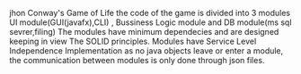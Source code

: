jhon Conway's Game of Life
the code of the game is divided into 3 modules UI module(GUI(javafx),CLI) , Bussiness Logic module and DB module(ms sql sevrer,filing)
The modules have minimum dependecies and are designed keeping in view The SOLID principles.
Modules have Service Level Independence Implementation as no java objects leave or enter a module, the communication between modules is only done through json files.
